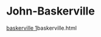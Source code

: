 # John-Baskerville
 [baskerville 1](https://rachelcatherinesproule.github.io/John-Baskerville/)baskerville.html 